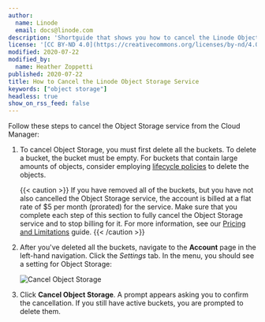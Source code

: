 ```yaml
---
author:
  name: Linode
  email: docs@linode.com
description: 'Shortguide that shows you how to cancel the Linode Object Storage service.'
license: '[CC BY-ND 4.0](https://creativecommons.org/licenses/by-nd/4.0)'
modified: 2020-07-22
modified_by:
  name: Heather Zoppetti
published: 2020-07-22
title: How to Cancel the Linode Object Storage Service
keywords: ["object storage"]
headless: true
show_on_rss_feed: false
---
```


Follow these steps to cancel the Object Storage service from the Cloud Manager:

1.  To cancel Object Storage, you must first delete all the buckets. To delete a bucket, the bucket must be empty. For buckets that contain large amounts of objects, consider employing [lifecycle policies](/docs/platform/object-storage/lifecycle-policies/) to delete the objects.

    {{< caution >}}
If you have removed all of the buckets, but you have not also cancelled the Object Storage service, the account is billed at a flat rate of $5 per month (prorated) for the service. Make sure that you complete each step of this section to fully cancel the Object Storage service and to stop billing for it. For more information, see our [Pricing and Limitations](/docs/platform/object-storage/pricing-and-limitations/) guide.
{{< /caution >}}

1.  After you've deleted all the buckets, navigate to the **Account** page in the left-hand navigation. Click the *Settings* tab. In the menu, you should see a setting for Object Storage:

    ![Cancel Object Storage](object-storage-cancel-object-storage.png "Cancel Object Storage")

1.  Click **Cancel Object Storage**. A prompt appears asking you to confirm the cancellation. If you still have active buckets, you are prompted to delete them.
